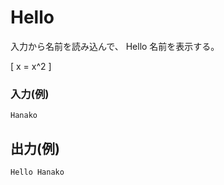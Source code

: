 # Hello 

入力から名前を読み込んで、
Hello 名前を表示する。

\[
x = x^2
\]

### 入力(例)

```
Hanako
```

## 出力(例)

```
Hello Hanako
```

